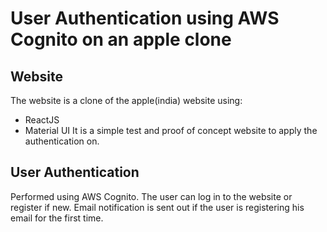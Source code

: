 # User Authentication using AWS Cognito on an apple clone

## Website
The website is a clone of the apple(india) website using:
- ReactJS
- Material UI
It is a simple test and proof of concept website to apply the authentication on.

## User Authentication
Performed using AWS Cognito. The user can log in to the website or register if new. Email notification is sent out if the user is registering his email for the first time.

